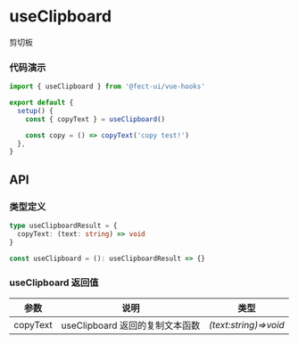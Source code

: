 # useClipboard

剪切板

### 代码演示

```javascript
import { useClipboard } from '@fect-ui/vue-hooks'

export default {
  setup() {
    const { copyText } = useClipboard()

    const copy = () => copyText('copy test!')
  },
}
```

## API

### 类型定义

```ts
type useClipboardResult = {
  copyText: (text: string) => void
}

const useClipboard = (): useClipboardResult => {}
```

### useClipboard 返回值

| 参数     | 说明                            | 类型                  |
| -------- | ------------------------------- | --------------------- |
| copyText | useClipboard 返回的复制文本函数 | _(text:string)=>void_ |
